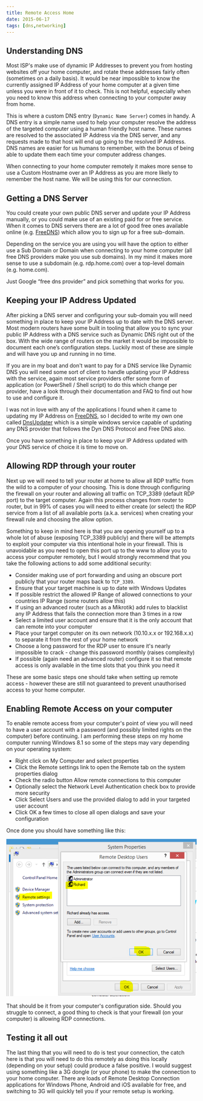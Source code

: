 ```yaml
---
title: Remote Access Home
date: 2015-06-17
tags: [dns,networking]
---
```


## Understanding DNS
Most ISP's make use of dynamic IP Addresses to prevent you from hosting websites off your home computer, and rotate these addresses fairly often (sometimes on a daily basis). It would be near impossible to know the currently assigned IP Address of your home computer at a given time unless you were in front of it to check. This is not helpful, especially when you need to know this address when connecting to your computer away from home.

This is where a custom DNS entry (`Dynamic Name Server`) comes in handy. A DNS entry is a simple name used to help your computer 
resolve the address of the targeted computer using a human friendly host name. These names are resolved to the associated IP Address via the DNS server, and any requests made to that host will end up going to the resolved IP Address. DNS names are easier for us humans to remember, with the bonus of being able to update them each time your computer address changes.

When connecting to your home computer remotely it makes more sense to use a Custom Hostname over an IP Address as you are more likely to remember the host name. We will be using this for our connection.

## Getting a DNS Server
You could create your own public DNS server and update your IP Address manually, or you could make use of an existing paid for or free service. When it comes to DNS servers there are a lot of good free ones available online (e.g. [FreeDNS](https://www.freedns.com/)) which allow you to sign up for a free sub-domain.

Depending on the service you are using you will have the option to either use a Sub Domain or Domain when connecting to your home computer (all free DNS providers make you use sub domains). In my mind it makes more sense to use a subdomain (e.g. rdp.home.com) over a top-level domain (e.g. home.com).

Just Google “free dns provider” and pick something that works for you.

## Keeping your IP Address Updated
After picking a DNS server and configuring your sub-domain you will need something in place to keep your IP Address up to date with the DNS server. Most modern routers have some built in tooling that allow you to sync your public IP Address with a DNS service such as Dynamic DNS right out of the box. With the wide range of routers on the market it would be impossible to document each one’s configuration steps. Luckily most of these are simple and will have you up and running in no time.

If you are in my boat and don't want to pay for a DNS service like Dynamic DNS you will need some sort of client to handle updating your IP Address with the service, again most service providers offer some form of application (or PowerShell / Shell script) to do this which change per provider, have a look through their documentation and FAQ to find out how to use and configure it.

I was not in love with any of the applications I found when it came to updating my IP Address on [FreeDNS](https://www.freedns.com/), so I decided to write my own one called [DnsUpdater](https://github.com/rniemand/DnsUpdater) which is a simple windows service capable of updating any DNS provider that follows the Dyn DNS Protocol and Free DNS also.

Once you have something in place to keep your IP Address updated with your DNS service of choice it is time to move on.

## Allowing RDP through your router
Next up we will need to tell your router at home to allow all RDP traffic from the wild to a computer of your choosing. This is done through configuring the firewall on your router and allowing all traffic on TCP_3389 (default RDP port) to the target computer. Again this process changes from router to router, but in 99% of cases you will need to either create (or select) the RDP service from a list of all available ports (a.k.a. services) when creating your firewall rule and choosing the allow option.

Something to keep in mind here is that you are opening yourself up to a whole lot of abuse (exposing TCP_3389 publicly) and there will be attempts to exploit your computer via this intentional hole in your firewall. This is unavoidable as you need to open this port up to the www to allow you to access your computer remotely, but I would strongly recommend that you take the following actions to add some additional security:

- Consider making use of port forwarding and using an obscure port publicly that your router maps back to `TCP_3389`.
- Ensure that your target machine is up to date with Windows Updates
- If possible restrict the allowed IP Range of allowed connections to your countries IP Range (some routers allow this)
- If using an advanced router (such as a Mikrotik) add rules to blacklist any IP Address that fails the connection more than 3 times in a row
- Select a limited user account and ensure that it is the only account that can remote into your computer
- Place your target computer on its own network (10.10.x.x or 192.168.x.x) to separate it from the rest of your home network
- Choose a long password for the RDP user to ensure it's nearly impossible to crack - change this password monthly (raises complexity)
- If possible (again need an advanced router) configure it so that remote access is only available in the time slots that you think you need it

These are some basic steps one should take when setting up remote access - however these are still not guaranteed to prevent unauthorised access to your home computer.

## Enabling Remote Access on your computer
To enable remote access from your computer's point of view you will need to have a user account with a password (and possibly limited rights on the computer) before continuing. I am performing these steps on my home computer running Windows 8.1 so some of the steps may vary depending on your operating system:

- Right click on My Computer and select properties
- Click the Remote settings link to open the Remote tab on the system properties dialog
- Check the radio button Allow remote connections to this computer
- Optionally select the Network Level Authentication check box to provide more security
- Click Select Users and use the provided dialog to add in your targeted user account
- Click OK a few times to close all open dialogs and save your configuration

Once done you should have something like this:

<img src="./001.png" alt="">

That should be it from your computer's configuration side. Should you struggle to connect, a good thing to check is that your firewall (on your computer) is allowing RDP connections.

## Testing it all out
The last thing that you will need to do is test your connection, the catch here is that you will need to do this remotely as doing this locally (depending on your setup) could produce a false positive. I would suggest using something like a 3G dongle (or your phone) to make the connection to your home computer. There are loads of Remote Desktop Connection applications for Windows Phone, Android and iOS available for free, and switching to 3G will quickly tell you if your remote setup is working.
